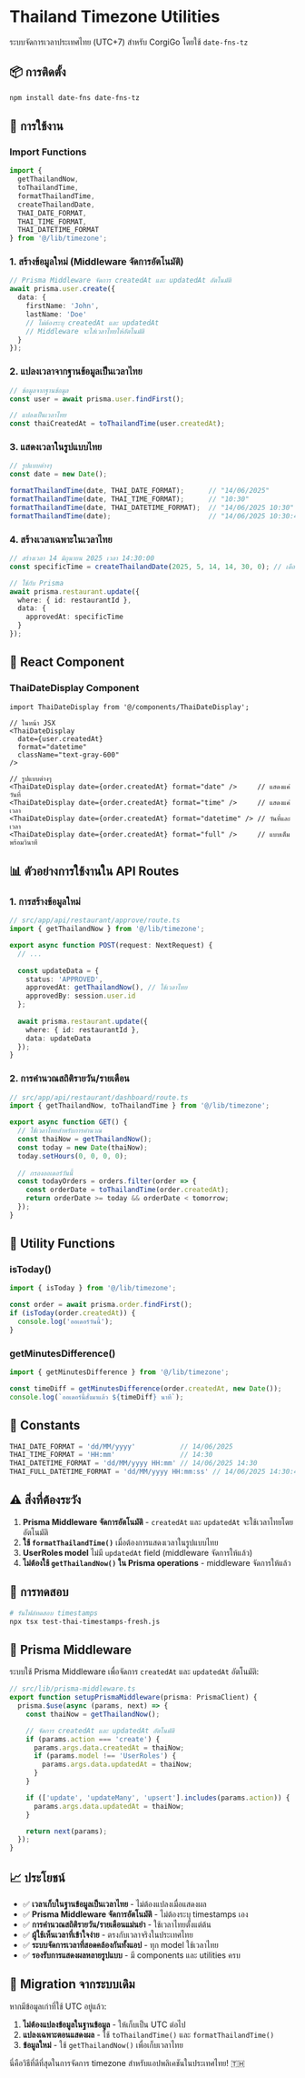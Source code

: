 # Thailand Timezone Utilities

ระบบจัดการเวลาประเทศไทย (UTC+7) สำหรับ CorgiGo โดยใช้ `date-fns-tz`

## 📦 การติดตั้ง

```bash
npm install date-fns date-fns-tz
```

## 🚀 การใช้งาน

### Import Functions

```typescript
import { 
  getThailandNow,
  toThailandTime,
  formatThailandTime,
  createThailandDate,
  THAI_DATE_FORMAT,
  THAI_TIME_FORMAT,
  THAI_DATETIME_FORMAT 
} from '@/lib/timezone';
```

### 1. สร้างข้อมูลใหม่ (Middleware จัดการอัตโนมัติ)

```typescript
// Prisma Middleware จัดการ createdAt และ updatedAt อัตโนมัติ
await prisma.user.create({
  data: {
    firstName: 'John',
    lastName: 'Doe'
    // ไม่ต้องระบุ createdAt และ updatedAt
    // Middleware จะใส่เวลาไทยให้อัตโนมัติ
  }
});
```

### 2. แปลงเวลาจากฐานข้อมูลเป็นเวลาไทย

```typescript
// ข้อมูลจากฐานข้อมูล
const user = await prisma.user.findFirst();

// แปลงเป็นเวลาไทย
const thaiCreatedAt = toThailandTime(user.createdAt);
```

### 3. แสดงเวลาในรูปแบบไทย

```typescript
// รูปแบบต่างๆ
const date = new Date();

formatThailandTime(date, THAI_DATE_FORMAT);      // "14/06/2025"
formatThailandTime(date, THAI_TIME_FORMAT);      // "10:30"
formatThailandTime(date, THAI_DATETIME_FORMAT);  // "14/06/2025 10:30"
formatThailandTime(date);                        // "14/06/2025 10:30:45" (default)
```

### 4. สร้างเวลาเฉพาะในเวลาไทย

```typescript
// สร้างเวลา 14 มิถุนายน 2025 เวลา 14:30:00
const specificTime = createThailandDate(2025, 5, 14, 14, 30, 0); // เดือนเริ่มจาก 0

// ใช้กับ Prisma
await prisma.restaurant.update({
  where: { id: restaurantId },
  data: {
    approvedAt: specificTime
  }
});
```

## 🎨 React Component

### ThaiDateDisplay Component

```tsx
import ThaiDateDisplay from '@/components/ThaiDateDisplay';

// ในหน้า JSX
<ThaiDateDisplay 
  date={user.createdAt} 
  format="datetime" 
  className="text-gray-600" 
/>

// รูปแบบต่างๆ
<ThaiDateDisplay date={order.createdAt} format="date" />     // แสดงแค่วันที่
<ThaiDateDisplay date={order.createdAt} format="time" />     // แสดงแค่เวลา
<ThaiDateDisplay date={order.createdAt} format="datetime" /> // วันที่และเวลา
<ThaiDateDisplay date={order.createdAt} format="full" />     // แบบเต็มพร้อมวินาที
```

## 📊 ตัวอย่างการใช้งานใน API Routes

### 1. การสร้างข้อมูลใหม่

```typescript
// src/app/api/restaurant/approve/route.ts
import { getThailandNow } from '@/lib/timezone';

export async function POST(request: NextRequest) {
  // ...
  
  const updateData = {
    status: 'APPROVED',
    approvedAt: getThailandNow(), // ใช้เวลาไทย
    approvedBy: session.user.id
  };
  
  await prisma.restaurant.update({
    where: { id: restaurantId },
    data: updateData
  });
}
```

### 2. การคำนวณสถิติรายวัน/รายเดือน

```typescript
// src/app/api/restaurant/dashboard/route.ts
import { getThailandNow, toThailandTime } from '@/lib/timezone';

export async function GET() {
  // ใช้เวลาไทยสำหรับการคำนวณ
  const thaiNow = getThailandNow();
  const today = new Date(thaiNow);
  today.setHours(0, 0, 0, 0);
  
  // กรองออเดอร์วันนี้
  const todayOrders = orders.filter(order => {
    const orderDate = toThailandTime(order.createdAt);
    return orderDate >= today && orderDate < tomorrow;
  });
}
```

## 🔧 Utility Functions

### isToday()
```typescript
import { isToday } from '@/lib/timezone';

const order = await prisma.order.findFirst();
if (isToday(order.createdAt)) {
  console.log('ออเดอร์วันนี้');
}
```

### getMinutesDifference()
```typescript
import { getMinutesDifference } from '@/lib/timezone';

const timeDiff = getMinutesDifference(order.createdAt, new Date());
console.log(`ออเดอร์นี้สั่งมาแล้ว ${timeDiff} นาที`);
```

## 📝 Constants

```typescript
THAI_DATE_FORMAT = 'dd/MM/yyyy'           // 14/06/2025
THAI_TIME_FORMAT = 'HH:mm'                // 14:30
THAI_DATETIME_FORMAT = 'dd/MM/yyyy HH:mm' // 14/06/2025 14:30
THAI_FULL_DATETIME_FORMAT = 'dd/MM/yyyy HH:mm:ss' // 14/06/2025 14:30:45
```

## ⚠️ สิ่งที่ต้องระวัง

1. **Prisma Middleware จัดการอัตโนมัติ** - `createdAt` และ `updatedAt` จะใช้เวลาไทยโดยอัตโนมัติ
2. **ใช้ `formatThailandTime()`** เมื่อต้องการแสดงเวลาในรูปแบบไทย
3. **UserRoles model** ไม่มี `updatedAt` field (middleware จัดการให้แล้ว)
4. **ไม่ต้องใช้ `getThailandNow()` ใน Prisma operations** - middleware จัดการให้แล้ว

## 🧪 การทดสอบ

```bash
# รันไฟล์ทดสอบ timestamps
npx tsx test-thai-timestamps-fresh.js
```

## 🔧 Prisma Middleware

ระบบใช้ Prisma Middleware เพื่อจัดการ `createdAt` และ `updatedAt` อัตโนมัติ:

```typescript
// src/lib/prisma-middleware.ts
export function setupPrismaMiddleware(prisma: PrismaClient) {
  prisma.$use(async (params, next) => {
    const thaiNow = getThailandNow();

    // จัดการ createdAt และ updatedAt อัตโนมัติ
    if (params.action === 'create') {
      params.args.data.createdAt = thaiNow;
      if (params.model !== 'UserRoles') {
        params.args.data.updatedAt = thaiNow;
      }
    }

    if (['update', 'updateMany', 'upsert'].includes(params.action)) {
      params.args.data.updatedAt = thaiNow;
    }

    return next(params);
  });
}
```

## 📈 ประโยชน์

- ✅ **เวลาเก็บในฐานข้อมูลเป็นเวลาไทย** - ไม่ต้องแปลงเมื่อแสดงผล
- ✅ **Prisma Middleware จัดการอัตโนมัติ** - ไม่ต้องระบุ timestamps เอง
- ✅ **การคำนวณสถิติรายวัน/รายเดือนแม่นยำ** - ใช้เวลาไทยตั้งแต่ต้น
- ✅ **ผู้ใช้เห็นเวลาที่เข้าใจง่าย** - ตรงกับเวลาจริงในประเทศไทย
- ✅ **ระบบจัดการเวลาที่สอดคล้องกันทั้งแอป** - ทุก model ใช้เวลาไทย
- ✅ **รองรับการแสดงผลหลายรูปแบบ** - มี components และ utilities ครบ

## 🔄 Migration จากระบบเดิม

หากมีข้อมูลเก่าที่ใช้ UTC อยู่แล้ว:

1. **ไม่ต้องแปลงข้อมูลในฐานข้อมูล** - ให้เก็บเป็น UTC ต่อไป
2. **แปลงเฉพาะตอนแสดงผล** - ใช้ `toThailandTime()` และ `formatThailandTime()`
3. **ข้อมูลใหม่** - ใช้ `getThailandNow()` เพื่อเก็บเวลาไทย

นี่คือวิธีที่ดีที่สุดในการจัดการ timezone สำหรับแอปพลิเคชันในประเทศไทย! 🇹🇭 